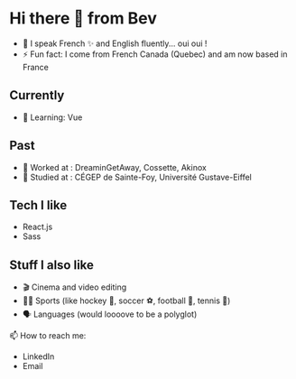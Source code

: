 # Hi there 👋 from Bev
- 💬 I speak French ✨ and English fluently... oui oui ! 
- ⚡ Fun fact: I come from French Canada (Quebec) and am now based in France

## Currently
- 🌱 Learning: Vue

## Past
- 🔭 Worked at : DreaminGetAway, Cossette, Akinox
- 🌱 Studied at : CÉGEP de Sainte-Foy, Université Gustave-Eiffel

## Tech I like
- React.js
- Sass

## Stuff I also like
- 🎬 Cinema and video editing
- 🚴‍♀️ Sports (like hockey 🏒, soccer ⚽️, football 🏈, tennis 🎾)
- 🗣 Languages (would loooove to be a polyglot)

📫 How to reach me: 
- LinkedIn
- Email

<!--
**webeverly/webeverly** is a ✨ _special_ ✨ repository because its `README.md` (this file) appears on your GitHub profile.

- 👯 I’m looking to collaborate on ...
- 🤔 I’m looking for help with ...
-->
